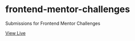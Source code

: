 # frontend-mentor-challenges
Submissions for Frontend Mentor Challenges

[View Live](https://dulcet-cendol-574aab.netlify.app/)
